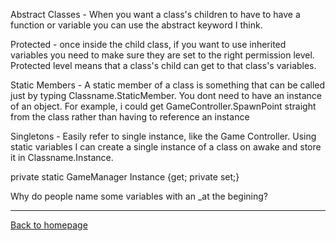Abstract Classes - When you want a class's children to have to have a function or variable you can use the abstract keyword I think.

Protected - once inside the child class, if you want to use inherited variables you need to make sure they are set to the right permission level. Protected level means that a class's child can get to that class's variables.

Static Members -
A static member of a class is something that can be called just by typing Classname.StaticMember. You dont need to have an instance of an object.
For example, i could get GameController.SpawnPoint straight from the class rather than having to reference an instance

Singletons -
Easily refer to single instance, like the Game Controller.
Using static variables I can create a single instance of a class on awake and store it in Classname.Instance.

private static GameManager Instance {get; private set;}

Why do people name some variables with an _at the begining?

---
﻿[Back to homepage](/README.md)
